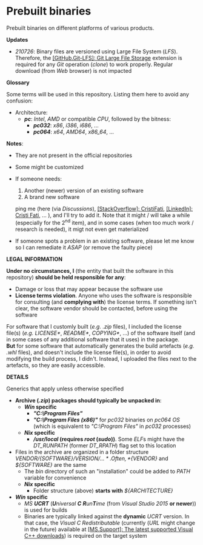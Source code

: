 Prebuilt binaries
=================

Prebuilt binaries on different platforms of various products.

**Updates**

- *210726*: Binary files are versioned using Large File System (*LFS*). Therefore, the [\[GitHub.Git-LFS\]: Git Large File Storage](https://git-lfs.github.com) extension is required for any *Git* operation (*clone*) to work properly. Regular download (from *Web* browser) is not impacted

**Glossary**

Some terms will be used in this repository. Listing them here to avoid any confusion:
- Architecture:
    - ***pc***: *Intel*, *AMD* or compatible *CPU*, followed by the bitness:
        - ***pc032***: *x86*, *i386*, *i686*, ...
        - ***pc064***: *x64*, *AMD64*, *x86\_64*, ...

**Notes**:

- They are not present in the official repositories
- Some might be customized
- If someone needs:
    1. Another (newer) version of an existing software
    2. A brand new software

    ping me (here (via *Discussions*), [\[StackOverflow\]: CristiFati](https://stackoverflow.com/users/4788546/cristifati), [\[LinkedIn\]: Cristi Fati](https://www.linkedin.com/in/cristi-fati-6942b844), ... ), and I'll try to add it. Note that it might / will take a while (especially for the 2<sup>nd</sup> item), and in some cases (when too much work / research is needed), it migt not even get materialized
- If someone spots a problem in an existing software, please let me know so I can remediate it *ASAP* (or remove the faulty piece)


**LEGAL INFORMATION**

**Under no circumstances, I** (the entity that built the software in this repository) **should be held responsible for any**:
- Damage or loss that may appear because the software use
- **License terms violation**. Anyone who uses the software is responsible for consulting (and **complying with**) the license terms. If something isn't clear, the software vendor should be contacted, before using the software

For software that I customly built (*e.g.* *.zip* files), I included the license file(s) (*e.g.* *LICENSE\**, *README\**, *COPYING\**, ...) of the software itself (and in some cases of any additional software that it uses) in the package. <br>**But** for some software that automatically generates the build artefacts (*e.g.* *.whl* files), and doesn't include the license file(s), in order to avoid modifying the build process, I didn't. Instead, I uploaded the files next to the artefacts, so they are easily accessible.


**DETAILS**

Generics that apply unless otherwise specified

- **Archive (*.zip*) packages should typically be unpacked in**:
    - ***Win* specific**
        - ***"C:\\Program Files"***
        - ***"C:\\Program Files (x86)"*** for *pc032* binaries on *pc064* *OS* (which is equivalent to *"C:\\Program Files"* in *pc032* processes)
    - ***Nix* specific**
        - ***/usr/local* (requires *root* (*sudo*))**. Some *ELF*s might have the *DT\_RUNPATH* (former *DT\_RPATH*) flag set to this location
- Files in the archive are organized in a folder structure *${VENDOR}/${SOFTWARE}/${VERSION}/...*. Often, *${VENDOR}* and *${SOFTWARE}* are the same
    - The *bin* directory of such an "installation" could be added to *PATH* variable for convenience
    - ***Nix* specific**
        - Folder structure (above) **starts with** *${ARCHITECTURE}*
- ***Win* specific**
    - *MS **UCRT*** (<i><b>U</b>niversal <b>C</b> <b>R</b>un<b>T</b>ime</i> (from *Visual Studio 2015* **or newer**)) is used for builds
    - Binaries are typically linked against the **dynamic** *UCRT* version. In that case, the *Visual C Redistributable* (currently (*URL* might change in the future) available at [[MS.Support]: The latest supported Visual C++ downloads](https://support.microsoft.com/en-us/help/2977003/the-latest-supported-visual-c-downloads)) is required on the target system


